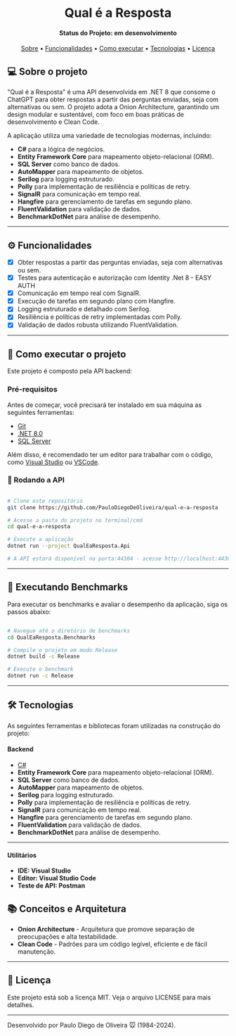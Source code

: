 <h1 align="center">
      Qual é a Resposta
</h1>

<h4 align="center"> 
	Status do Projeto: em desenvolvimento
</h4>

<p align="center">
 <a href="#-sobre-o-projeto">Sobre</a> •
 <a href="#%EF%B8%8F-funcionalidades">Funcionalidades</a> •
 <a href="#-como-executar-o-projeto">Como executar</a> • 
 <a href="#-tecnologias">Tecnologias</a> • 
 <a href="#user-content--licença">Licença</a>
</p>

## 💻 Sobre o projeto

"Qual é a Resposta" é uma API desenvolvida em .NET 8 que consome o ChatGPT para obter respostas a partir das perguntas enviadas, seja com alternativas ou sem. O projeto adota a Onion Architecture, garantindo um design modular e sustentável, com foco em boas práticas de desenvolvimento e Clean Code.

A aplicação utiliza uma variedade de tecnologias modernas, incluindo:

- **C#** para a lógica de negócios.
- **Entity Framework Core** para mapeamento objeto-relacional (ORM).
- **SQL Server** como banco de dados.
- **AutoMapper** para mapeamento de objetos.
- **Serilog** para logging estruturado.
- **Polly** para implementação de resiliência e políticas de retry.
- **SignalR** para comunicação em tempo real.
- **Hangfire** para gerenciamento de tarefas em segundo plano.
- **FluentValidation** para validação de dados.
- **BenchmarkDotNet** para análise de desempenho.

---

## ⚙️ Funcionalidades

- [x] Obter respostas a partir das perguntas enviadas, seja com alternativas ou sem.
- [x] Testes para autenticação e autorização com Identity .Net 8 - EASY AUTH
- [x] Comunicação em tempo real com SignalR.
- [x] Execução de tarefas em segundo plano com Hangfire.
- [x] Logging estruturado e detalhado com Serilog.
- [x] Resiliência e políticas de retry implementadas com Polly.
- [x] Validação de dados robusta utilizando FluentValidation.

---

## 🚀 Como executar o projeto

Este projeto é composto pela API backend:

### Pré-requisitos

Antes de começar, você precisará ter instalado em sua máquina as seguintes ferramentas:

- [Git](https://git-scm.com)
- [.NET 8.0](https://dotnet.microsoft.com/en-us/download/dotnet/8.0)
- [SQL Server](https://www.microsoft.com/pt-br/sql-server/sql-server-downloads)

Além disso, é recomendado ter um editor para trabalhar com o código, como [Visual Studio](https://visualstudio.microsoft.com/pt-br/downloads/) ou [VSCode](https://code.visualstudio.com/).

### 🎲 Rodando a API

```bash

# Clone este repositório
git clone https://github.com/PauloDiegoDeOliveira/qual-e-a-resposta

# Acesse a pasta do projeto no terminal/cmd
cd qual-e-a-resposta

# Execute a aplicação
dotnet run --project QualEaResposta.Api

# A API estará disponível na porta:44304 - acesse http://localhost:44304

```

---

## 🎯 Executando Benchmarks

Para executar os benchmarks e avaliar o desempenho da aplicação, siga os passos abaixo:

```bash

# Navegue até o diretório de benchmarks
cd QualEaResposta.Benchmarks

# Compile o projeto em modo Release
dotnet build -c Release

# Execute o benchmark
dotnet run -c Release

```

---

## 🛠 Tecnologias

As seguintes ferramentas e bibliotecas foram utilizadas na construção do projeto:

#### **Backend**

- [C#](https://docs.microsoft.com/pt-br/dotnet/csharp/)
- **Entity Framework Core** para mapeamento objeto-relacional (ORM).
- **SQL Server** como banco de dados.
- **AutoMapper** para mapeamento de objetos.
- **Serilog** para logging estruturado.
- **Polly** para implementação de resiliência e políticas de retry.
- **SignalR** para comunicação em tempo real.
- **Hangfire** para gerenciamento de tarefas em segundo plano.
- **FluentValidation** para validação de dados.
- **BenchmarkDotNet** para análise de desempenho.

---

#### [](https://github.com/tgmarinho/Ecoleta#utilit%C3%A1rios)**Utilitários**

- **IDE: Visual Studio**
- **Editor: Visual Studio Code**
- **Teste de API: Postman**

## 📚 Conceitos e Arquitetura

- **Onion Architecture** - Arquitetura que promove separação de preocupações e alta testabilidade.
- **Clean Code** - Padrões para um código legível, eficiente e de fácil manutenção.

---

## 📝 Licença

Este projeto está sob a licença MIT. Veja o arquivo LICENSE para mais detalhes.

---

Desenvolvido por Paulo Diego de Oliveira 🐭 (1984-2024).
